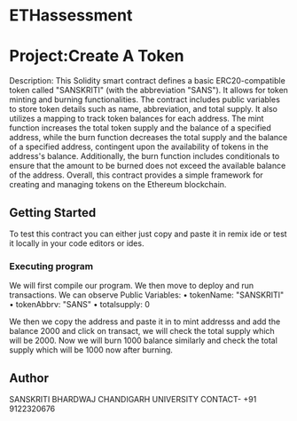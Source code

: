# ETHassessment

# Project:Create A Token
Description:
This Solidity smart contract defines a basic ERC20-compatible token called "SANSKRITI" (with the abbreviation "SANS"). It allows for token minting and burning functionalities. The contract includes public variables to store token details such as name, abbreviation, and total supply. It also utilizes a mapping to track token balances for each address. The mint function increases the total token supply and the balance of a specified address, while the burn function decreases the total supply and the balance of a specified address, contingent upon the availability of tokens in the address's balance. Additionally, the burn function includes conditionals to ensure that the amount to be burned does not exceed the available balance of the address. Overall, this contract provides a simple framework for creating and managing tokens on the Ethereum blockchain.


## Getting Started
To test this contract you can either just copy and paste it in remix ide or test it locally in your code editors or ides.


### Executing program

We will first compile our program. We then move to deploy and run transactions.
We can observe Public Variables:
•	tokenName: "SANSKRITI"
•	tokenAbbrv: "SANS"
•	totalsupply: 0

We then we copy the address and paste it in to mint addresss and add the balance 2000 and click on transact, we will check the total supply which will be 2000. 
Now we will burn 1000 balance similarly and check the total supply which will be 1000 now after burning. 




## Author
SANSKRITI BHARDWAJ
CHANDIGARH UNIVERSITY
CONTACT- +91 9122320676
